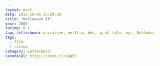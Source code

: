 ```yaml
---
layout: post 
date: 2013-10-06 23:59:00
title: "Halloween II"
year: 2009
rating: 0.1
tags_letterboxd: narrative, netflix, dvd, ipad, hdtv, nyc, Robtober
tags:
  - film
  - review
category: Letterboxd
canonical: https://boxd.it/1Qa5D
---
```

